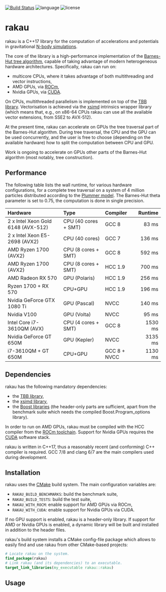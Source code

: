 [![Build Status](https://img.shields.io/travis/bluescarni/rakau/master.svg?logo=travis&style=for-the-badge)](https://travis-ci.org/bluescarni/rakau)
![language](https://img.shields.io/badge/language-C%2B%2B17-red.svg?style=for-the-badge)
![license](https://img.shields.io/badge/license-MPL2-blue.svg?style=for-the-badge)

rakau
=====

rakau is a C++17 library for the computation of accelerations and potentials in gravitational
[N-body simulations](https://en.wikipedia.org/wiki/N-body_simulation).

The core of the library is a high-performance implementation of the
[Barnes-Hut tree algorithm](https://en.wikipedia.org/wiki/Barnes%E2%80%93Hut_simulation), capable of
taking advantage of modern heterogeneous hardware architectures. Specifically, rakau can run on:

* multicore CPUs, where it takes advantage of both multithreading and vector instructions,
* AMD GPUs, via [ROCm](https://rocm.github.io/),
* Nvidia GPUs, via [CUDA](https://en.wikipedia.org/wiki/CUDA).

On CPUs, multithreaded parallelism is implemented on top of the [TBB library](https://www.threadingbuildingblocks.org/).
Vectorisation is achieved via the [xsimd](https://github.com/QuantStack/xsimd) intrinsics wrapper library
(which means that, e.g., on x86-64 CPUs rakau can use all the available vector extensions, from SSE2 to AVX-512).

At the present time, rakau can accelerate on GPUs the tree traversal part of the Barnes-Hut algorithm.
During tree traversal, the CPU and the GPU can be used concurrently, and the user is free to choose
(depending on the available hardware) how to split the computation between CPU and GPU.

Work is ongoing to accelerate on GPUs other parts of the Barnes-Hut algorithm (most notably, tree
construction).

Performance
-----------

The following table lists the wall runtime, for various hardware configurations, for a complete tree traversal
on a system of 4 million particles distributed according to the [Plummer model](https://en.wikipedia.org/wiki/Plummer_model).
The Barnes-Hut theta parameter is set to 0.75, the computation is done in single precision.

| Hardware | Type | Compiler | Runtime |
| :------- | :--- | :------- | ------: |
| 2 x Intel Xeon Gold 6148 (AVX-512) | CPU (40 cores + SMT) | GCC 8 | 83 ms |
| 2 x Intel Xeon E5-2698 (AVX2) | CPU (40 cores) | GCC 7 | 136 ms |
| AMD Ryzen 1700 (AVX2) | CPU (8 cores + SMT) | GCC 8 | 592 ms |
| AMD Ryzen 1700 (AVX2) | CPU (8 cores + SMT) | HCC 1.9 | 700 ms |
| AMD Radeon RX 570 | GPU (Polaris) | HCC 1.9 | 256 ms |
| Ryzen 1700 + RX 570 | CPU+GPU | HCC 1.9 | 196 ms |
| Nvidia GeForce GTX 1080 Ti | GPU (Pascal) | NVCC | 140 ms |
| Nvidia V100 | GPU (Volta) | NVCC | 95 ms |
| Intel Core i7-3610QM (AVX) | CPU (4 cores + SMT) | GCC 8 | 1530 ms |
| Nvidia GeForce GT 650M | GPU (Kepler) | NVCC | 3135 ms |
| i7-3610QM + GT 650M | CPU+GPU | GCC 8 + NVCC | 1130 ms |

Dependencies
------------

rakau has the following mandatory dependencies:

* the [TBB library](https://www.threadingbuildingblocks.org/),
* the [xsimd library](https://github.com/QuantStack/xsimd),
* the [Boost libraries](https://www.boost.org) (the header-only parts are sufficient,
  apart from the benchmark suite which needs the compiled Boost.Program_options library).

In order to run on AMD GPUs, rakau must be compiled with the HCC compiler from the
[ROCm toolchain](https://rocm.github.io/). Support for Nvidia GPUs requires the
[CUDA](https://en.wikipedia.org/wiki/CUDA) software stack.

rakau is written in C++17, thus a reasonably recent (and conforming) C++ compiler is required.
GCC 7/8 and clang 6/7 are the main compilers used during development.

Installation
------------

rakau uses the [CMake](https://cmake.org/) build system. The main configuration variables
are:

* ``RAKAU_BUILD_BENCHMARKS``: build the benchmark suite,
* ``RAKAU_BUILD_TESTS``: build the test suite,
* ``RAKAU_WITH_ROCM``: enable support for AMD GPUs via ROCm,
* ``RAKAU_WITH_CUDA``: enable support for Nvidia GPUs via CUDA.

If no GPU support is enabled, rakau is a header-only library. If support
for AMD or Nvidia GPUs is enabled, a dynamic library will be built and installed
in addition to the header files.

rakau's build system installs a CMake config-file package which allows to easily
find and use rakau from other CMake-based projects:

```cmake
# Locate rakau on the system.
find_package(rakau)
# Link rakau (and its dependencies) to an executable.
target_link_libraries(my_executable rakau::rakau)
```

Usage
-----


